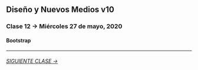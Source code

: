 ## Diseño y Nuevos Medios v10 

### Clase 12 → Miércoles 27 de mayo, 2020

#### Bootstrap

- - - - - - - 

###### [SIGUIENTE CLASE →](https://github.com/profesorfaco/dno037-2020/tree/gh-pages/clase-13)
